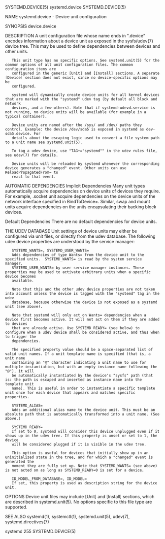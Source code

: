 SYSTEMD.DEVICE(5)							systemd.device							     SYSTEMD.DEVICE(5)

NAME
       systemd.device - Device unit configuration

SYNOPSIS
       device.device

DESCRIPTION
       A unit configuration file whose name ends in ".device" encodes information about a device unit as exposed in the sysfs/udev(7) device tree. This may be
       used to define dependencies between devices and other units.

       This unit type has no specific options. See systemd.unit(5) for the common options of all unit configuration files. The common configuration items are
       configured in the generic [Unit] and [Install] sections. A separate [Device] section does not exist, since no device-specific options may be
       configured.

       systemd will dynamically create device units for all kernel devices that are marked with the "systemd" udev tag (by default all block and network
       devices, and a few others). Note that if systemd-udevd.service is not running, no device units will be available (for example in a typical container).

       Device units are named after the /sys/ and /dev/ paths they control. Example: the device /dev/sda5 is exposed in systemd as dev-sda5.device. For
       details about the escaping logic used to convert a file system path to a unit name see systemd.unit(5).

       To tag a udev device, use "TAG+="systemd"" in the udev rules file, see udev(7) for details.

       Device units will be reloaded by systemd whenever the corresponding device generates a "changed" event. Other units can use ReloadPropagatedFrom= to
       react to that event.

AUTOMATIC DEPENDENCIES
   Implicit Dependencies
       Many unit types automatically acquire dependencies on device units of devices they require. For example, .socket unit acquire dependencies on the
       device units of the network interface specified in BindToDevice=. Similar, swap and mount units acquire dependencies on the units encapsulating their
       backing block devices.

   Default Dependencies
       There are no default dependencies for device units.

THE UDEV DATABASE
       Unit settings of device units may either be configured via unit files, or directly from the udev database. The following udev device properties are
       understood by the service manager:

       SYSTEMD_WANTS=, SYSTEMD_USER_WANTS=
	   Adds dependencies of type Wants= from the device unit to the specified units.  SYSTEMD_WANTS= is read by the system service manager,
	   SYSTEMD_USER_WANTS= by user service manager instances. These properties may be used to activate arbitrary units when a specific device becomes
	   available.

	   Note that this and the other udev device properties are not taken into account unless the device is tagged with the "systemd" tag in the udev
	   database, because otherwise the device is not exposed as a systemd unit (see above).

	   Note that systemd will only act on Wants= dependencies when a device first becomes active. It will not act on them if they are added to devices
	   that are already active. Use SYSTEMD_READY= (see below) to configure when a udev device shall be considered active, and thus when to trigger the
	   dependencies.

	   The specified property value should be a space-separated list of valid unit names. If a unit template name is specified (that is, a unit name
	   containing an "@" character indicating a unit name to use for multiple instantiation, but with an empty instance name following the "@"), it will
	   be automatically instantiated by the device's "sysfs" path (that is: the path is escaped and inserted as instance name into the template unit
	   name). This is useful in order to instantiate a specific template unit once for each device that appears and matches specific properties.

       SYSTEMD_ALIAS=
	   Adds an additional alias name to the device unit. This must be an absolute path that is automatically transformed into a unit name. (See above.)

       SYSTEMD_READY=
	   If set to 0, systemd will consider this device unplugged even if it shows up in the udev tree. If this property is unset or set to 1, the device
	   will be considered plugged if it is visible in the udev tree.

	   This option is useful for devices that initially show up in an uninitialized state in the tree, and for which a "changed" event is generated the
	   moment they are fully set up. Note that SYSTEMD_WANTS= (see above) is not acted on as long as SYSTEMD_READY=0 is set for a device.

       ID_MODEL_FROM_DATABASE=, ID_MODEL=
	   If set, this property is used as description string for the device unit.

OPTIONS
       Device unit files may include [Unit] and [Install] sections, which are described in systemd.unit(5). No options specific to this file type are
       supported.

SEE ALSO
       systemd(1), systemctl(1), systemd.unit(5), udev(7), systemd.directives(7)

systemd 255																     SYSTEMD.DEVICE(5)
